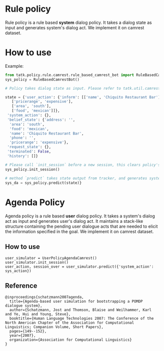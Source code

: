 # Rule policy
Rule policy is a rule based **system** dialog policy. It takes a dialog state as input and generates system's dialog act. We implement it on camrest dataset.

# How to use
Example:

```python
from tatk.policy.rule.camrest.rule_based_camrest_bot import RuleBasedCamrestBot
sys_policy = RuleBasedCamrestBot()

# Policy takes dialog state as input. Please refer to tatk.util.camrest.state

state = {'user_action': {'inform': [['name', 'Chiquito Restaurant Bar'],
   ['pricerange', 'expensive'],
   ['area', 'south'],
   ['food', 'mexican']]},
 'system_action': {},
 'belief_state': {'address': '',
  'area': 'south',
  'food': 'mexican',
  'name': 'Chiquito Restaurant Bar',
  'phone': '',
  'pricerange': 'expensive'},
 'request_state': {},
 'terminated': False,
 'history': []}

# Please call `init_session` before a new session, this clears policy's history info.
sys_policy.init_session()
    
# method `predict` takes state output from tracker, and generates system's dialog act.
sys_da = sys_policy.predict(state)}
```

# Agenda Policy

Agenda policy is a rule based **user** dialog policy. It takes a system's dialog act as input and generates user's dialog act. It maintains a stack-like structure containing the pending user dialogue acts that are needed to elicit the information specified in the goal. We implement it on camrest dataset.

## How to use

```
user_simulator = UserPolicyAgendaCamrest()
user_simulator.init_session()
user_action, session_over = user_simulator.predict({'system_action': sys_action})
```

## Reference

```
@inproceedings{schatzmann2007agenda,
  title={Agenda-based user simulation for bootstrapping a POMDP dialogue system},
  author={Schatzmann, Jost and Thomson, Blaise and Weilhammer, Karl and Ye, Hui and Young, Steve},
  booktitle={Human Language Technologies 2007: The Conference of the North American Chapter of the Association for Computational Linguistics; Companion Volume, Short Papers},
  pages={149--152},
  year={2007},
  organization={Association for Computational Linguistics}
}
```


